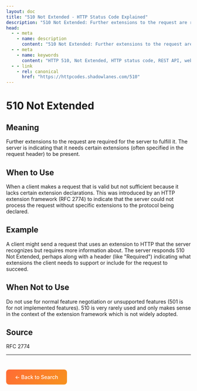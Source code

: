 ```yaml
---
layout: doc
title: "510 Not Extended - HTTP Status Code Explained"
description: "510 Not Extended: Further extensions to the request are required for the server to fulfill it. The server is indicating that it needs certain extensions (oft..."
head:
  - - meta
    - name: description
      content: "510 Not Extended: Further extensions to the request are required for the server to fulfill it. The server is indicating that it needs certain extensions (oft..."
  - - meta
    - name: keywords
      content: "HTTP 510, Not Extended, HTTP status code, REST API, web development"
  - - link
    - rel: canonical
      href: "https://httpcodes.shadowlanes.com/510"
---
```


# 510 Not Extended

## Meaning

Further extensions to the request are required for the server to fulfill it. The server is indicating that it needs certain extensions (often specified in the request header) to be present.

## When to Use

When a client makes a request that is valid but not sufficient because it lacks certain extension declarations. This was introduced by an HTTP extension framework (RFC 2774) to indicate that the server could not process the request without specific extensions to the protocol being declared.

## Example

A client might send a request that uses an extension to HTTP that the server recognizes but requires more information about. The server responds 510 Not Extended, perhaps along with a header (like "Required") indicating what extensions the client needs to support or include for the request to succeed.

## When Not to Use

Do not use for normal feature negotiation or unsupported features (501 is for not implemented features). 510 is very rarely used and only makes sense in the context of the extension framework which is not widely adopted.

## Source

RFC 2774

---

<div style="margin-top: 40px;">
  <a href="/" style="display: inline-block; padding: 12px 24px; background: linear-gradient(135deg, #ff6b35, #f7931e); color: white; text-decoration: none; border-radius: 8px; font-weight: 500;">← Back to Search</a>
</div>

